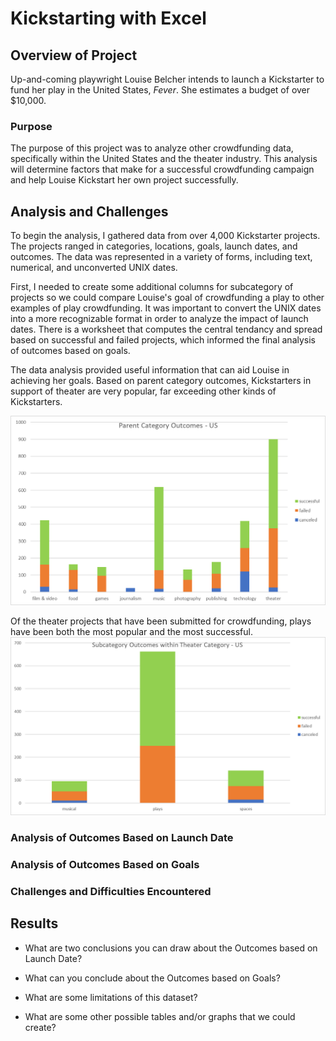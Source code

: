 # Kickstarting with Excel

## Overview of Project
Up-and-coming playwright Louise Belcher intends to launch a Kickstarter to fund her play in the United States, *Fever*. She estimates a budget of over $10,000. 

### Purpose
The purpose of this project was to analyze other crowdfunding data, specifically within the United States and the theater industry. This analysis will determine factors that make for a successful crowdfunding campaign and help Louise Kickstart her own project successfully. 

## Analysis and Challenges
To begin the analysis, I gathered data from over 4,000 Kickstarter projects. The projects ranged in categories, locations, goals, launch dates, and outcomes. The data was represented in a variety of forms, including text, numerical, and unconverted UNIX dates. 

First, I needed to create some additional columns for subcategory of projects so we could compare Louise's goal of crowdfunding a play to other examples of play crowdfunding. It was important to convert the UNIX dates into a more recognizable format in order to analyze the impact of launch dates. There is a worksheet that computes the central tendancy and spread based on successful and failed projects, which informed the final analysis of outcomes based on goals.  

The data analysis provided useful information that can aid Louise in achieving her goals. Based on parent category outcomes, Kickstarters in support of theater are very popular, far exceeding other kinds of Kickstarters. 

![This chart shows a comparison of the different parent categories of Kickstarters in the United States](Parent_Category_Outcomes_US.png)

Of the theater projects that have been submitted for crowdfunding, plays have been both the most popular and the most successful. 
![This chart shows a comparison of the different subcategories of theater projects that have been submitted for Kickstarters in the United States](Subcategory_Outcomes_Within_Theater_US.png)

### Analysis of Outcomes Based on Launch Date


### Analysis of Outcomes Based on Goals

### Challenges and Difficulties Encountered

## Results

- What are two conclusions you can draw about the Outcomes based on Launch Date?

- What can you conclude about the Outcomes based on Goals?

- What are some limitations of this dataset?

- What are some other possible tables and/or graphs that we could create?
